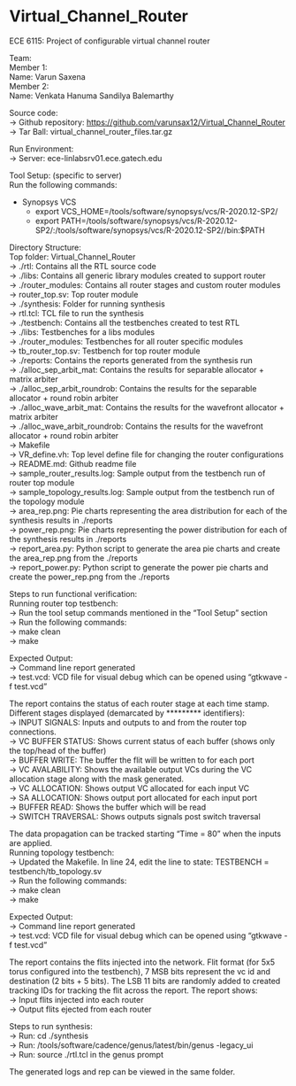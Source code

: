 # Virtual_Channel_Router
ECE 6115: Project of configurable virtual channel router

Team:   <br />
Member 1:   <br />
Name: Varun Saxena   <br />
Member 2:  <br />
Name: Venkata Hanuma Sandilya Balemarthy <br />

Source code: <br />
  -> Github repository: https://github.com/varunsax12/Virtual_Channel_Router  <br />
  -> Tar Ball: virtual_channel_router_files.tar.gz  <br />

Run Environment:  <br />
  -> Server: ece-linlabsrv01.ece.gatech.edu  <br />

Tool Setup: (specific to server)  <br />
Run the following commands:  <br />
  * Synopsys VCS  <br />
      * export VCS_HOME=/tools/software/synopsys/vcs/R-2020.12-SP2/  <br />
      * export PATH=/tools/software/synopsys/vcs/R-2020.12-SP2/:/tools/software/synopsys/vcs/R-2020.12-SP2//bin:$PATH  <br />

Directory Structure:  <br />
Top folder: Virtual_Channel_Router  <br />
  -> ./rtl: Contains all the RTL source code  <br />
      -> ./libs: Contains all generic library modules created to support router  <br />
      -> ./router_modules: Contains all router stages and custom router modules  <br />
      -> router_top.sv: Top router module  <br />
  -> ./synthesis: Folder for running synthesis  <br />
      -> rtl.tcl: TCL file to run the synthesis  <br />
  -> ./testbench: Contains all the testbenches created to test RTL  <br />
      -> ./libs: Testbenches for a libs modules  <br />
      -> ./router_modules: Testbenches for all router specific modules  <br />
      -> tb_router_top.sv: Testbench for top router module  <br />
  -> ./reports: Contains the reports generated from the synthesis run  <br />
      -> ./alloc_sep_arbit_mat: Contains the results for separable allocator + matrix arbiter  <br />
  	  -> ./alloc_sep_arbit_roundrob: Contains the results for the separable allocator + round robin arbiter  <br />
  	  -> ./alloc_wave_arbit_mat: Contains the results for the wavefront allocator + matrix arbiter  <br />
  	  -> ./alloc_wave_arbit_roundrob: Contains the results for the wavefront allocator + round robin arbiter  <br />
  -> Makefile  <br />
  -> VR_define.vh: Top level define file for changing the router configurations  <br />
  -> README.md: Github readme file  <br />
  -> sample_router_results.log: Sample output from the testbench run of router top module  <br />
  -> sample_topology_results.log: Sample output from the testbench run of the topology module  <br />
  -> area_rep.png: Pie charts representing the area distribution for each of the synthesis results in ./reports  <br />
  -> power_rep.png: Pie charts representing the power distribution for each of the synthesis results in ./reports  <br />
  -> report_area.py: Python script to generate the area pie charts and create the area_rep.png from the ./reports  <br />
  -> report_power.py: Python script to generate the power pie charts and create the power_rep.png from the ./reports  <br />

Steps to run functional verification:  <br />
Running router top testbench:  <br />
  -> Run the tool setup commands mentioned in the “Tool Setup” section  <br />
  -> Run the following commands:  <br />
  -> make clean  <br />
  -> make  <br />

Expected Output:  <br />
  -> Command line report generated  <br />
  -> test.vcd: VCD file for visual debug which can be opened using “gtkwave -f test.vcd”  <br />

The report contains the status of each router stage at each time stamp. Different stages displayed (demarcated by ********* identifiers):  <br />
  -> INPUT SIGNALS: Inputs and outputs to and from the router top connections.  <br />
  -> VC BUFFER STATUS: Shows current status of each buffer (shows only the top/head of the buffer)  <br />
  -> BUFFER WRITE: The buffer the flit will be written to for each port  <br />
  -> VC AVALABILITY: Shows the available output VCs during the VC allocation stage along with the mask generated.  <br />
  -> VC ALLOCATION: Shows output VC allocated for each input VC  <br />
  -> SA ALLOCATION: Shows output port allocated for each input port  <br />
  -> BUFFER READ: Shows the buffer which will be read  <br />
  -> SWITCH TRAVERSAL: Shows outputs signals post switch traversal  <br />

The data propagation can be tracked starting “Time = 80” when the inputs are applied.  <br />
Running topology testbench:  <br /> 
  -> Updated the Makefile. In line 24, edit the line to state: TESTBENCH = testbench/tb_topology.sv  <br />
  -> Run the following commands:  <br />
  -> make clean  <br />
  -> make  <br />
  
Expected Output:  <br />
  -> Command line report generated  <br />
  -> test.vcd: VCD file for visual debug which can be opened using “gtkwave -f test.vcd”  <br />

The report contains the flits injected into the network. Flit format (for 5x5 torus configured into the testbench), 7 MSB bits represent the vc id and destination (2 bits + 5 bits). The LSB 11 bits are randomly added to created tracking IDs for tracking the flit across the report. The report shows:  <br />
  -> Input flits injected into each router  <br />
  -> Output flits ejected from each router  <br />

Steps to run synthesis:  <br />
  -> Run: cd ./synthesis  <br />
  -> Run: /tools/software/cadence/genus/latest/bin/genus -legacy_ui  <br />
  -> Run: source ./rtl.tcl in the genus prompt  <br />

The generated logs and rep can be viewed in the same folder.  <br />

